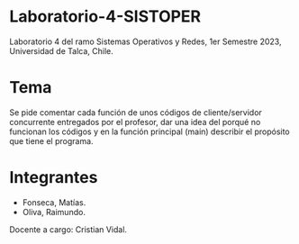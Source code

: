 # Laboratorio-4-SISTOPER
Laboratorio 4 del ramo Sistemas Operativos y Redes, 1er Semestre 2023, Universidad de Talca, Chile.

# Tema
Se pide comentar cada función de unos códigos de cliente/servidor concurrente entregados por el profesor, dar una idea del porqué no funcionan los códigos y en la función principal (main) describir el propósito que tiene el programa.

# Integrantes
  - Fonseca, Matías.
  - Oliva, Raimundo.

Docente a cargo: Cristian Vidal.
